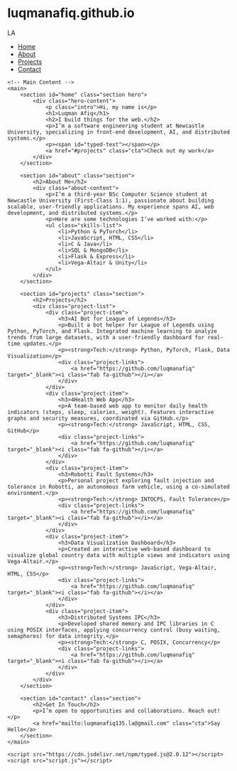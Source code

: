 # luqmanafiq.github.io

<!DOCTYPE html>
<html lang="en">
<head>
    <meta charset="UTF-8">
    <meta name="viewport" content="width=device-width, initial-scale=1.0">
    <title>Luqman Afiq | Developer</title>
    <link rel="stylesheet" href="styles.css">
    <link rel="stylesheet" href="https://cdnjs.cloudflare.com/ajax/libs/font-awesome/6.0.0-beta3/css/all.min.css">
</head>
<body>
    <!-- Side Navbar -->
    <nav class="sidebar">
        <div class="logo">LA</div>
        <ul class="nav-links">
            <li><a href="#home"><i class="fas fa-home"></i> Home</a></li>
            <li><a href="#about"><i class="fas fa-user"></i> About</a></li>
            <li><a href="#projects"><i class="fas fa-code"></i> Projects</a></li>
            <li><a href="#contact"><i class="fas fa-envelope"></i> Contact</a></li>
        </ul>
        <div class="social-links">
            <a href="https://github.com/luqmanafiq" target="_blank"><i class="fab fa-github"></i></a>
            <a href="https://www.linkedin.com/in/luqman-afiq-kamarul-azman-7850472a6/" target="_blank"><i class="fab fa-linkedin"></i></a>
        </div>
    </nav>

    <!-- Main Content -->
    <main>
        <section id="home" class="section hero">
            <div class="hero-content">
                <p class="intro">Hi, my name is</p>
                <h1>Luqman Afiq</h1>
                <h2>I build things for the web.</h2>
                <p>I’m a software engineering student at Newcastle University, specializing in front-end development, AI, and distributed systems.</p>
                <p><span id="typed-text"></span></p>
                <a href="#projects" class="cta">Check out my work</a>
            </div>
        </section>

        <section id="about" class="section">
            <h2>About Me</h2>
            <div class="about-content">
                <p>I’m a third-year BSc Computer Science student at Newcastle University (First-Class 1:1), passionate about building scalable, user-friendly applications. My experience spans AI, web development, and distributed systems.</p>
                <p>Here are some technologies I’ve worked with:</p>
                <ul class="skills-list">
                    <li>Python & PyTorch</li>
                    <li>JavaScript, HTML, CSS</li>
                    <li>C & Java</li>
                    <li>SQL & MongoDB</li>
                    <li>Flask & Express</li>
                    <li>Vega-Altair & Unity</li>
                </ul>
            </div>
        </section>

        <section id="projects" class="section">
            <h2>Projects</h2>
            <div class="project-list">
                <div class="project-item">
                    <h3>AI Bot for League of Legends</h3>
                    <p>Built a bot helper for League of Legends using Python, PyTorch, and Flask. Integrated machine learning to analyze trends from large datasets, with a user-friendly dashboard for real-time updates.</p>
                    <p><strong>Tech:</strong> Python, PyTorch, Flask, Data Visualization</p>
                    <div class="project-links">
                        <a href="https://github.com/luqmanafiq" target="_blank"><i class="fab fa-github"></i></a>
                    </div>
                </div>
                <div class="project-item">
                    <h3>4Health Web App</h3>
                    <p>A team-based web app to monitor daily health indicators (steps, sleep, calories, weight). Features interactive graphs and security measures, coordinated via GitHub.</p>
                    <p><strong>Tech:</strong> JavaScript, HTML, CSS, GitHub</p>
                    <div class="project-links">
                        <a href="https://github.com/luqmanafiq" target="_blank"><i class="fab fa-github"></i></a>
                    </div>
                </div>
                <div class="project-item">
                    <h3>Robotti Fault Systems</h3>
                    <p>Personal project exploring fault injection and tolerance in Robotti, an autonomous farm vehicle, using a co-simulated environment.</p>
                    <p><strong>Tech:</strong> INTOCPS, Fault Tolerance</p>
                    <div class="project-links">
                        <a href="https://github.com/luqmanafiq" target="_blank"><i class="fab fa-github"></i></a>
                    </div>
                </div>
                <div class="project-item">
                    <h3>Data Visualization Dashboard</h3>
                    <p>Created an interactive web-based dashboard to visualize global country data with multiple views and indicators using Vega-Altair.</p>
                    <p><strong>Tech:</strong> JavaScript, Vega-Altair, HTML, CSS</p>
                    <div class="project-links">
                        <a href="https://github.com/luqmanafiq" target="_blank"><i class="fab fa-github"></i></a>
                    </div>
                </div>
                <div class="project-item">
                    <h3>Distributed Systems IPC</h3>
                    <p>Developed shared memory and IPC libraries in C using POSIX interfaces, applying concurrency control (busy waiting, semaphores) for data integrity.</p>
                    <p><strong>Tech:</strong> C, POSIX, Concurrency</p>
                    <div class="project-links">
                        <a href="https://github.com/luqmanafiq" target="_blank"><i class="fab fa-github"></i></a>
                    </div>
                </div>
            </div>
        </section>

        <section id="contact" class="section">
            <h2>Get In Touch</h2>
            <p>I’m open to opportunities and collaborations. Reach out!</p>
            <a href="mailto:luqmanafiq135.la@gmail.com" class="cta">Say Hello</a>
        </section>
    </main>

    <script src="https://cdn.jsdelivr.net/npm/typed.js@2.0.12"></script>
    <script src="script.js"></script>
</body>
</html>
